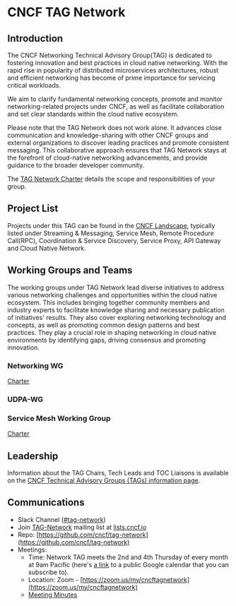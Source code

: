 # CNCF TAG Network
## Introduction
The CNCF Networking Technical Advisory Group(TAG) is dedicated to fostering innovation and best practices in cloud native networking. With the rapid rise in popularity of distributed microservices architectures, robust and efficient networking has become of prime importance for servicing critical workloads.

We aim to clarify fundamental networking concepts, promote and monitor networking-related projects under CNCF, as well as facilitate collaboration and set clear standards within the cloud native ecosystem.

Please note that the TAG Network does not work alone. It advances close communication and knowledge-sharing with other CNCF groups and external organizations to discover leading practices and promote consistent messaging. This collaborative approach ensures that TAG Network stays at the forefront of cloud-native networking advancements, and provide guidance to the broader developer community.

The [TAG Network Charter](https://github.com/cncf/toc/blob/main/tags/tag-charters/network-charter.md) details the scope and responsibilities of your group.

## Project List
Projects under this TAG can be found in the [CNCF Landscape](https://landscape.cncf.io/?group=projects-and-products&view-mode=grid&tag=network), typically listed under Streaming &amp; Messaging, Service Mesh, Remote Procedure Call(RPC), Coordination &amp; Service Discovery, Service Proxy, API Gateway and Cloud Native Network.

## Working Groups and Teams
The working groups under TAG Network lead diverse initiatives to address various networking challenges and opportunities within the cloud native ecosystem. This includes bringing together community members and industry experts to facilitate knowledge sharing and necessary publication of initiatives' results. They also cover exploring networking technology and concepts, as well as promoting common design patterns and best practices. They play a crucial role in shaping networking in cloud native environments by identifying gaps, driving consensus and promoting innovation.

### Networking WG
[Charter](https://github.com/cncf/wg-networking)

### UDPA-WG

### Service Mesh Working Group
[Charter](https://github.com/cncf/tag-network/blob/master/service-mesh-wg)

## Leadership

Information about the TAG Chairs, Tech Leads and TOC Liaisons is available on the [CNCF Technical Advisory Groups (TAGs) information page](https://github.com/cncf/toc/blob/main/tags/cncf-tags.md).

## Communications

- Slack Channel ([#tag-network](https://app.slack.com/client/T08PSQ7BQ/CMG237Z5Z))
- Join [TAG-Network](https://lists.cncf.io/g/cncf-tag-network/) mailing list at [lists.cncf.io](https://lists.cncf.io)
- Repo: [https://github.com/cncf/tag-network](https://github.com/cncf/tag-network)
- Meetings: 
  - Time: Network TAG meets the 2nd and 4th Thursday of every month at 9am Pacific (here's [a link](https://goo.gl/eyutah) to a public Google calendar that you can subscribe to).
  - Location: Zoom - [https://zoom.us/my/cncftagnetwork](https://zoom.us/my/cncftagnetwork)
  - [Meeting Minutes](https://docs.google.com/document/d/18hYemFKK_PC_KbT_TDBUgb0rknOuIhikkRxer4_bv4Q/edit#)